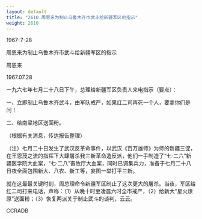```yaml
---
layout: default
title: "2610.周恩来为制止乌鲁木齐市武斗给新疆军区的指示"
weight: 2610
---
```


1967-7-28

周恩来为制止乌鲁木齐市武斗给新疆军区的指示

周恩来

1967.07.28

一九六七年七月二十八日下午，总理给新疆军区负责人来电指示（要点）：

一、立即制止乌鲁木齐武斗，由军队戒严，如果红二司再死一个人，要拿你们是问！

二、给南梁地区送面粉。

（根据有关消息，传达报告整理）

（注）七月二十日发生了武汉反革命事件，以武汉《百万雄师》为师的新疆三促，在王恩茂之流的指挥下大肆屠杀我三新革命造反派，他们一手制造了“七·二六”新疆医学院大血案，“七·二八”畜牧厅大血案，同时已调集兵力，准备于七月二十八日夜全面包围新大、八农、新工等，妄图一举打平三新。

就在这最最关键时刻，周总理命令新疆军区制止了这次更大的屠杀。当夜，军区给红二司打来电话，声称：（1）从晚十时至凌晨六时全市戒严，（2）给新大“星火燎原”送面粉；（3）恢复两派关于制止武斗的谈判，云云。

CCRADB

